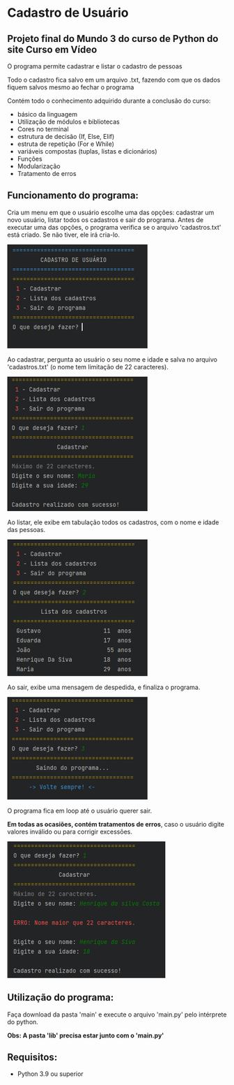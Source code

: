 # Cadastro de Usuário
 
## Projeto final do Mundo 3 do curso de Python do site Curso em Vídeo

O programa permite cadastrar e listar o cadastro de pessoas

Todo o cadastro fica salvo em um arquivo .txt, fazendo com que os dados fiquem salvos mesmo ao fechar o programa

Contém todo o conhecimento adquirido durante a conclusão do curso: 

* básico da linguagem
* Utilização de módulos e bibliotecas
* Cores no terminal
* estrutura de decisão (If, Else, Elif)
* estruta de repetição (For e While)
* variáveis compostas (tuplas, listas e dicionários)
* Funções
* Modularização
* Tratamento de erros


## Funcionamento do programa:

Cria um menu em que o usuário escolhe uma das opções: cadastrar um novo usuário, listar todos os cadastros e sair do programa. Antes de executar uma das opções, o programa verifica se o arquivo 'cadastros.txt' está criado. Se não tiver, ele irá cria-lo.

<img src="readme/menu.png">

Ao cadastrar, pergunta ao usuário o seu nome e idade e salva no arquivo 'cadastros.txt' (o nome tem limitação de 22 caracteres).

<img src="readme/cadastrar.png">

Ao listar, ele exibe em tabulação todos os cadastros, com o nome e idade das pessoas.

<img src="readme/listar-cadastro.png">

Ao sair, exibe uma mensagem de despedida, e finaliza o programa.

<img src="readme/sair-programa.png">

O programa fica em loop até o usuário querer sair.

<b>Em todas as ocasiões, contém tratamentos de erros</b>, caso o usuário digite valores inválido ou para corrigir excessões.

<img src="readme/cadastrar-error.png">


## Utilização do programa:

Faça download da pasta 'main' e execute o arquivo 'main.py' pelo intérprete do python.

**Obs: A pasta 'lib' precisa estar junto com o 'main.py'**


## Requisitos:

* Python 3.9 ou superior

